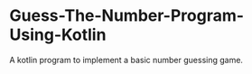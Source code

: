 # Guess-The-Number-Program-Using-Kotlin
A kotlin program to implement a basic number guessing game. 
